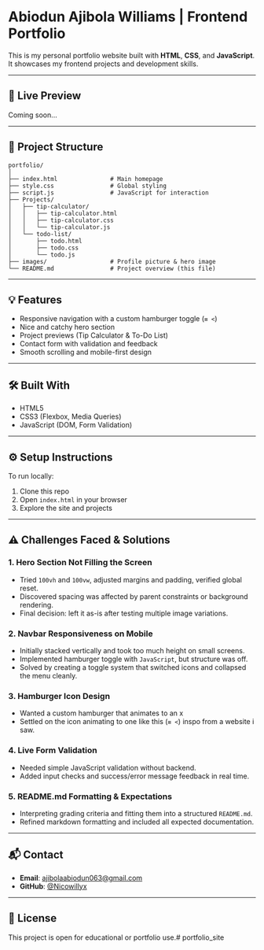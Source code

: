 # Abiodun Ajibola Williams | Frontend Portfolio

This is my personal portfolio website built with **HTML**, **CSS**, and **JavaScript**.  
It showcases my frontend projects and development skills.

---

## 🔗 Live Preview

Coming soon...

<!-- Once deployed, update with:  
https://your-github-username.github.io/your-repo-name/  
-->

---

## 📁 Project Structure

```
portfolio/
│
├── index.html               # Main homepage
├── style.css                # Global styling
├── script.js                # JavaScript for interaction
├── Projects/
│   ├── tip-calculator/
│   │   ├── tip-calculator.html
│   │   ├── tip-calculator.css
│   │   └── tip-calculator.js
│   └── todo-list/
│       ├── todo.html
│       ├── todo.css
│       └── todo.js
├── images/                  # Profile picture & hero image
└── README.md                # Project overview (this file)
```

---

## 💡 Features

- Responsive navigation with a custom hamburger toggle (`≡ <`)
- Nice and catchy hero section 
- Project previews (Tip Calculator & To-Do List)
- Contact form with validation and feedback
- Smooth scrolling and mobile-first design

---

## 🛠️ Built With

- HTML5  
- CSS3 (Flexbox, Media Queries)  
- JavaScript (DOM, Form Validation)

---

## ⚙️ Setup Instructions

To run locally:
1. Clone this repo
2. Open `index.html` in your browser
3. Explore the site and projects

---

## ⚠️ Challenges Faced & Solutions

### 1. Hero Section Not Filling the Screen
- Tried `100vh` and `100vw`, adjusted margins and padding, verified global reset.
- Discovered spacing was affected by parent constraints or background rendering.
- Final decision: left it as-is after testing multiple image variations.

### 2. Navbar Responsiveness on Mobile
- Initially stacked vertically and took too much height on small screens.
- Implemented hamburger toggle with `JavaScript`, but structure was off.
- Solved by creating a toggle system that switched icons and collapsed the menu cleanly.

### 3. Hamburger Icon Design
- Wanted a custom hamburger that animates to an x 
- Settled on the  icon animating to one like this (`≡ <`) inspo from a website i saw.

### 4. Live Form Validation
- Needed simple JavaScript validation without backend.
- Added input checks and success/error message feedback in real time.

### 5. README.md Formatting & Expectations
- Interpreting grading criteria and fitting them into a structured `README.md`.
- Refined markdown formatting and included all expected documentation.


---

## 📬 Contact

- **Email**: ajibolaabiodun063@gmail.com  
- **GitHub**: [@Nicowillyx](https://github.com/Nicowillyx)

---

## 📝 License

This project is open for educational or portfolio use.#   p o r t f o l i o _ s i t e  
 